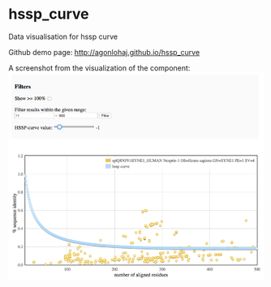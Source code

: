 hssp_curve
==========

Data visualisation for hssp curve

Github demo page: http://agonlohaj.github.io/hssp_curve

A screenshot from the visualization of the component:
![alt tag](visualization_screenshot.png)
